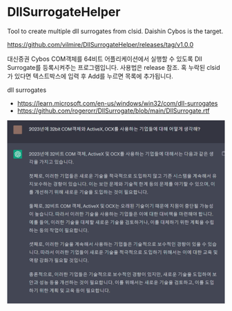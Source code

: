 # DllSurrogateHelper
Tool to create multiple dll surrogates from clsid. Daishin Cybos is the target.

https://github.com/vilmire/DllSurrogateHelper/releases/tag/v1.0.0

대신증권 Cybos COM객체를 64비트 어플리케이션에서 실행할 수 있도록 Dll Surrogate를 등록시켜주는 프로그램입니다.
사용법은 release 참조. 혹 누락된 clsid가 있다면 텍스트박스에 입력 후 Add를 누르면 목록에 추가됩니다.


dll surrogates
- https://learn.microsoft.com/en-us/windows/win32/com/dll-surrogates
- https://github.com/rogerorr/DllSurrogate/blob/main/DllSurrogate.rtf



![chatgpt](./img/chatgpt_kor.png)
